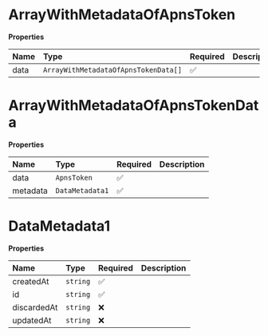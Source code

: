 # ArrayWithMetadataOfApnsToken

**Properties**

| Name | Type                                 | Required | Description |
| :--- | :----------------------------------- | :------- | :---------- |
| data | `ArrayWithMetadataOfApnsTokenData[]` | ✅       |             |

# ArrayWithMetadataOfApnsTokenData

**Properties**

| Name     | Type            | Required | Description |
| :------- | :-------------- | :------- | :---------- |
| data     | `ApnsToken`     | ✅       |             |
| metadata | `DataMetadata1` | ✅       |             |

# DataMetadata1

**Properties**

| Name        | Type     | Required | Description |
| :---------- | :------- | :------- | :---------- |
| createdAt   | `string` | ✅       |             |
| id          | `string` | ✅       |             |
| discardedAt | `string` | ❌       |             |
| updatedAt   | `string` | ❌       |             |
